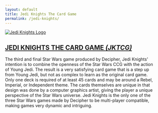 ```yaml
---
layout: default
title: Jedi Knights The Card Game
permalink: /jedi-knights/
---
```



[![Jedi Knights Logo](https://res.starwarsccg.org/jediknights/jediknights2001_empire.png)](https://www.starwarsccg.org/jedi-knights/)

## [JEDI KNIGHTS THE CARD GAME *(JKTCG)*](https://www.starwarsccg.org/jedi-knights/)

The third and final Star Wars game produced by Decipher, Jedi Knights' intention is to combine the openness of the Star Wars CCG with the action of Young Jedi. The result is a very satisfying card game that is a step up from Young Jedi, but not as complex to learn as the original card game. Only one deck is required of at least 45 cards and may be around a Rebel, Imperial, or Independent theme. The cards themselves are unique in that design was done by a computer graphics artist, giving the player a unique perspective of the Star Wars universe. Jedi Knights is the only one of the three Star Wars games made by Decipher to be multi-player compatible, making games very dynamic and intriguing.

